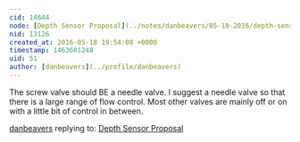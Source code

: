 ```yaml
---
cid: 14644
node: [Depth Sensor Proposal](../notes/danbeavers/05-18-2016/depth-sensor-proposal)
nid: 13126
created_at: 2016-05-18 19:54:08 +0000
timestamp: 1463601248
uid: 51
author: [danbeavers](../profile/danbeavers)
---
```


The screw valve should BE a needle valve.  I suggest a needle valve so that there is a large range of flow control.  Most other valves are mainly off or on with a little bit of control in between.

[danbeavers](../profile/danbeavers) replying to: [Depth Sensor Proposal](../notes/danbeavers/05-18-2016/depth-sensor-proposal)

